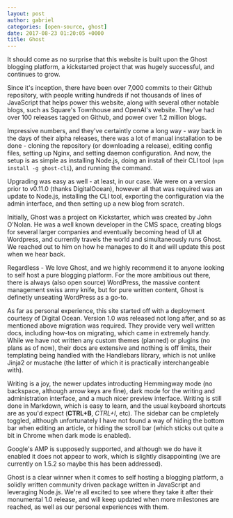 ```yaml
---
layout: post
author: gabriel
categories: [open-source, ghost]
date: 2017-08-23 01:20:05 +0000
title: Ghost
---
```


It should come as no surprise that this website is built upon the Ghost blogging platform, a kickstarted project that was hugely successful, and continues to grow. 

Since it's inception, there have been over 7,000 commits to their Github repository, with people writing hundreds if not thousands of lines of JavaScript that helps power this website, along with several other notable blogs, such as Square's Townhouse and OpenAI's website. They've had over 100 releases tagged on Github, and power over 1.2 million blogs.

Impressive numbers, and they've certaintly come a long way - way back in the days of their alpha releases, there was a lot of manual installation to be done - cloning the repository (or downloading a release), editing config files, setting up Nginx, and setting daemon configuration. And now, the setup is as simple as installing Node.js, doing an install of their CLI tool (`npm install -g ghost-cli`), and running the command. 

Upgrading was easy as well - at least, in our case. We were on a version prior to v0.11.0 (thanks DigitalOcean), however all that was required was an update to Node.js, installing the CLI tool, exporting the configuration via the admin interface, and then setting up a new blog from scratch.

Initially, Ghost was a project on Kickstarter, which was created by John O'Nolan.  He was a well known developer in the CMS space, creating blogs for several larger companies and eventually becoming head of UI at Wordpress, and currently travels the world and simultaneously runs Ghost. We reached out to him on how he manages to do it and will update this post when we hear back. 

Regardless - We love Ghost, and we highly recommend it to anyone looking to self host a pure blogging platform. For the more ambitious out there, there is always (also open source) WordPress, the massive content management swiss army knife, but for pure written content, Ghost is definetly unseating WordPress as a go-to.

As far as personal experience, this site started off with a deployment courtesy of Digital Ocean. Version 1.0 was released not long after, and so as mentioned above migration was required. They provide very well written docs, including how-tos on migrating, which came in extremely handy. While we have not written any custom themes (planned) or plugins (no plans as of now), their docs are extensive and nothing is off limits, their templating being handled with the Handlebars library, which is not unlike Jinja2 or mustache (the latter of which it is practically interchangeable with). 

Writing is a joy, the newer updates introducting Hemmingway mode (no backspace, although arrow keys are fine), dark mode for the writing and administration interface, and a much nicer preview interface. Writing is still done in Markdown, which is easy to learn, and the usual keyboard shortcuts are as you'd expect (**CTRL+B**, *CTRL+I*, etc).  The sidebar can be cmpletely toggled, although unfortunately I have not found a way of hiding the bottom bar when editing an article, or hiding the scroll bar (which sticks out quite a bit in Chrome when dark mode is enabled).

Google's AMP is supposedly supported, and although we do have it enabled it does not appear to work, which is slightly disappointing (we are currently on 1.5.2 so maybe this has been addressed).

Ghost is a clear winner when it comes to self hosting a blogging platform, a solidly written community driven package written in JavaScript and leveraging Node.js. We're all excited to see where they take it after their monumental 1.0 release, and will keep updated when more milestones are reached, as well as our personal experiences with them.